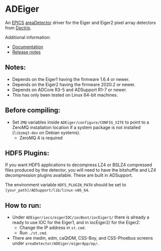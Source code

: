 ADEiger
===========
An
[EPICS](http://www.aps.anl.gov/epics/)
[areaDetector](https://github.com/areaDetector/areaDetector/blob/master/README.md)
driver for the Eiger and Eiger2 pixel array detectors from
[Dectris](http://www.dectris.com).

Additional information:
* [Documentation](https://areadetector.github.io/areaDetector/ADEiger/eiger.html)
* [Release notes](RELEASE.md)

Notes:
------

* Depends on the Eiger1 having the firmware 1.6.4 or newer.
* Depends on the Eiger2 having the firmware 2020.2 or newer.
* Depends on ADCore R3-5 and ADSupport R1-7 or newer.
* This has only been tested on Linux 64-bit machines.

Before compiling:
-----------------

* Set `ZMQ` variables inside `ADEiger/configure/CONFIG_SITE` to point to a ZeroMQ installation location if a system package
  is not installed (`libzmq3-dev` on Debian systems).
  - ZeroMQ 4 is required

HDF5 Plugins:
-------------

If you want HDF5 applications to decompress LZ4 or BSLZ4 compressed files produced by the detector,
you will need to have the bitshuffle and LZ4 decompression plugins available. These are built in ADSupport.

The environment variable `HDF5_PLUGIN_PATH` should be set to `[your_path]/ADSupport/lib/linux-x86_64`.

How to run:
-----------

* Under `ADEiger/iocs/eigerIOC/iocBoot/iocEiger1/` there is already a ready to use IOC for the Eiger1, and in iocEiger2/ for the Eiger2:
  - Change the IP address in `st.cmd`.
  - Run `./st.cmd`.
* There are medm, edm, caQtDM, CSS-Boy, and CSS-Phoebus screens under `areaDetector/ADEiger/eigerApp/op/`.

